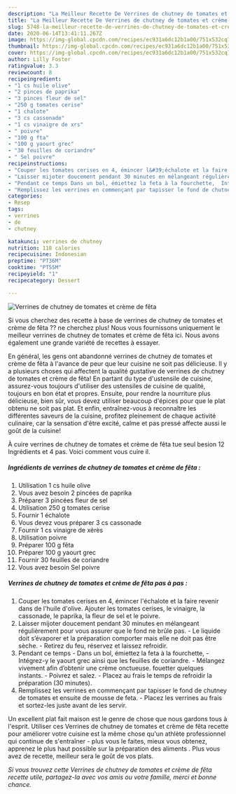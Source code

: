 ```yaml
---
description: "La Meilleur Recette De Verrines de chutney de tomates et crème de fêta"
title: "La Meilleur Recette De Verrines de chutney de tomates et crème de fêta"
slug: 5748-la-meilleur-recette-de-verrines-de-chutney-de-tomates-et-creme-de-feta
date: 2020-06-14T13:41:11.267Z
image: https://img-global.cpcdn.com/recipes/ec931a6dc12b1a00/751x532cq70/verrines-de-chutney-de-tomates-et-creme-de-feta-photo-principale-de-la-recette.jpg
thumbnail: https://img-global.cpcdn.com/recipes/ec931a6dc12b1a00/751x532cq70/verrines-de-chutney-de-tomates-et-creme-de-feta-photo-principale-de-la-recette.jpg
cover: https://img-global.cpcdn.com/recipes/ec931a6dc12b1a00/751x532cq70/verrines-de-chutney-de-tomates-et-creme-de-feta-photo-principale-de-la-recette.jpg
author: Lilly Foster
ratingvalue: 3.3
reviewcount: 8
recipeingredient:
- "1 cs huile olive"
- "2 pinces de paprika"
- "3 pinces fleur de sel"
- "250 g tomates cerise"
- "1 chalote"
- "3 cs cassonade"
- "1 cs vinaigre de xrs"
- " poivre"
- "100 g fta"
- "100 g yaourt grec"
- "30 feuilles de coriandre"
- " Sel poivre"
recipeinstructions:
- "Couper les tomates cerises en 4, émincer l&#39;échalote et la faire revenir dans de l&#39;huile d&#39;olive. Ajouter les tomates cerises, le vinaigre, la cassonade, le paprika, la fleur de sel et le poivre."
- "Laisser mijoter doucement pendant 30 minutes en mélangeant régulièrement pour vous assurer que le fond ne brûle pas. Le liquide doit s’évaporer et la préparation comporter mais elle ne doit pas être sèche. Retirez du feu, réservez et laissez refroidir."
- "Pendant ce temps Dans un bol, émiettez la feta à la fourchette,  Intégrez-y le yaourt grec ainsi que les feuilles de coriandre. Mélangez vivement afin d’obtenir une crème onctueuse. fouetter quelques instants. Poivrez et salez. Placez au frais le temps de refroidir la préparation (30 minutes)."
- "Remplissez les verrines en commençant par tapisser le fond de chutney de tomates et ensuite de mousse de feta. Placez les verrines au frais et sortez-les juste avant de les servir."
categories:
- Resep
tags:
- verrines
- de
- chutney

katakunci: verrines de chutney 
nutrition: 118 calories
recipecuisine: Indonesian
preptime: "PT36M"
cooktime: "PT55M"
recipeyield: "1"
recipecategory: Dessert

---
```



![Verrines de chutney de tomates et crème de fêta](https://img-global.cpcdn.com/recipes/ec931a6dc12b1a00/751x532cq70/verrines-de-chutney-de-tomates-et-creme-de-feta-photo-principale-de-la-recette.jpg)

Si vous cherchez des recette à base de verrines de chutney de tomates et crème de fêta ?? ne cherchez plus! Nous vous fournissons uniquement le meilleur verrines de chutney de tomates et crème de fêta ici. Nous avons également une grande variété de recettes à essayer.

En général, les gens ont abandonné verrines de chutney de tomates et crème de fêta à l'avance de peur que leur cuisine ne soit pas délicieuse. Il y a plusieurs choses qui affectent la qualité gustative de verrines de chutney de tomates et crème de fêta! En partant du type d'ustensile de cuisine, assurez-vous toujours d'utiliser des ustensiles de cuisine de qualité, toujours en bon état et propres. Ensuite, pour rendre la nourriture plus délicieuse, bien sûr, vous devez utiliser beaucoup d'épices pour que le plat obtenu ne soit pas plat. Et enfin, entraînez-vous à reconnaître les différentes saveurs de la cuisine, profitez pleinement de chaque activité culinaire, car la sensation d'être excité, calme et pas pressé affecte aussi le goût de la cuisine!

<!--inarticleads1-->

À cuire verrines de chutney de tomates et crème de fêta tue seul besion 12 Ingrédients et 4 pas. Voici comment vous cuire il.

##### Ingrédients de verrines de chutney de tomates et crème de fêta :

1. Utilisation 1 cs huile olive
1. Vous avez besoin 2 pincées de paprika
1. Préparer 3 pincées fleur de sel
1. Utilisation 250 g tomates cerise
1. Fournir 1 échalote
1. Vous devez vous préparer 3 cs cassonade
1. Fournir 1 cs vinaigre de xérès
1. Utilisation  poivre
1. Préparer 100 g fêta
1. Préparer 100 g yaourt grec
1. Fournir 30 feuilles de coriandre
1. Vous avez besoin  Sel poivre




<!--inarticleads2-->

##### Verrines de chutney de tomates et crème de fêta pas à pas :

1. Couper les tomates cerises en 4, émincer l&#39;échalote et la faire revenir dans de l&#39;huile d&#39;olive. Ajouter les tomates cerises, le vinaigre, la cassonade, le paprika, la fleur de sel et le poivre.
1. Laisser mijoter doucement pendant 30 minutes en mélangeant régulièrement pour vous assurer que le fond ne brûle pas. - Le liquide doit s’évaporer et la préparation comporter mais elle ne doit pas être sèche. - Retirez du feu, réservez et laissez refroidir.
1. Pendant ce temps - Dans un bol, émiettez la feta à la fourchette,  - Intégrez-y le yaourt grec ainsi que les feuilles de coriandre. - Mélangez vivement afin d’obtenir une crème onctueuse. fouetter quelques instants. - Poivrez et salez. - Placez au frais le temps de refroidir la préparation (30 minutes).
1. Remplissez les verrines en commençant par tapisser le fond de chutney de tomates et ensuite de mousse de feta. - Placez les verrines au frais et sortez-les juste avant de les servir.




<!--inarticleads1-->

<p>
Un excellent plat fait maison est le genre de chose que nous gardons tous à l'esprit. Utiliser ces Verrines de chutney de tomates et crème de fêta recette pour améliorer votre cuisine est la même chose qu'un athlète professionnel qui continue de s'entraîner - plus vous le faites, mieux vous obtenez, apprenez le plus haut possible sur la préparation des aliments . Plus vous avez de recette, meilleur sera le goût de vos plats.
</p>

<p>
<i>Si vous trouvez cette Verrines de chutney de tomates et crème de fêta recette utile, partagez-la avec vos amis ou votre famille, merci et bonne chance.</i>
</p>
